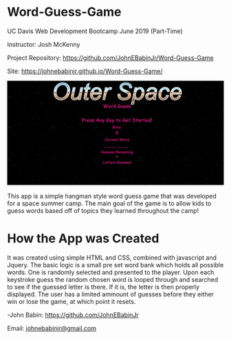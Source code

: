 # Word-Guess-Game
UC Davis Web Development Bootcamp June 2019 (Part-Time)

Instructor: Josh McKenny

Project Repository: https://github.com/JohnEBabinJr/Word-Guess-Game

Site: https://johnebabinjr.github.io/Word-Guess-Game/

![Image](https://github.com/JohnEBabinJr/Word-Guess-Game/blob/master/assets/images/outer.png?raw=true)

This app is a simple hangman style word guess game that was developed for a space summer camp. The main goal of the game is to allow kids to guess words based off of topics they learned throughout the camp!

# How the App was Created

It was created using simple HTML and CSS, combined with javascript and Jquery. The basic logic is a small pre set word bank which holds all possible words. One is randomly selected and presented to the player. Upon each keystroke guess the random chosen word is looped through and searched to see if the guessed letter is there. If it is, the letter is then properly displayed. The user has a limited ammount of guesses before they either win or lose the game, at which point it resets.


-John Babin: https://github.com/JohnEBabinJr

Email: johnebabinjr@gmail.com
